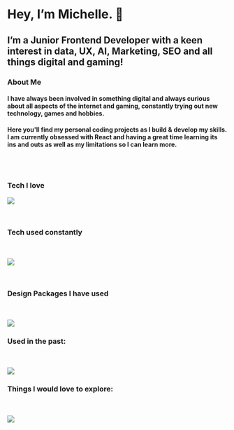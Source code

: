 <h1>Hey, I’m Michelle. 👋</h1>

<h2>I’m a Junior Frontend Developer with a keen interest in data, UX, AI, Marketing, SEO and all things digital and gaming!</h2>

<h3>About Me</h3>
<h4>I have always been involved in something digital and always curious about all aspects of the internet and gaming, constantly trying out new technology, games and hobbies.</h4>
<h4>Here you'll find my personal coding projects as I build & develop my skills. I am currently obsessed with React and having a great time learning its ins and outs as well as my limitations so I can learn more. </h4>
<br />
<br />
<p align="center">
  <h3>Tech I love</h3>
  <a href="https://skillicons.dev">
    <img src="https://skillicons.dev/icons?i=github,css,react,discord,figma,html,js,materialui,mysql,nextjs,nodejs,npm,postgres,stackoverflow,supabase,vercel,vite&perline=9" />
  </a>
</p>
<br />

<p align="center">
  <h3>Tech used constantly</h3>
  <br /> <br />
  <a href="https://skillicons.dev">
    <img src="https://skillicons.dev/icons?i=apple,gmail,stackoverflow,obsidian,npm,nodejs,linkedin,instagram,tailwind,css,js,html,react,twitter,vscode,codepen&perline=8" />
  </a>
</p>
<br />

<p align="center">
 <h3> Design Packages I have used</h3>
  <br /> <br />
  <a href="https://skillicons.dev">
    <img src="https://skillicons.dev/icons?i=ae,ps,xd,figma,ai" />
  </a>
</p>


<p align="center">
  <h3>Used in the past:</h3>
  <br /> <br />
  <a href="https://skillicons.dev">
    <img src="https://skillicons.dev/icons?i=sass,bootstrap,jquery,heroku,ember,ruby,sublime,atom,windows,wordpress,angular,atom,bitbucket&perline=7" />
  </a>
</p>



<p align="center">
 <h3>Things I would love to explore:</h3> 
  <br /> <br />
  <a href="https://skillicons.dev">
    <img src="https://skillicons.dev/icons?i=robloxstudio," />
  </a>
</p>
